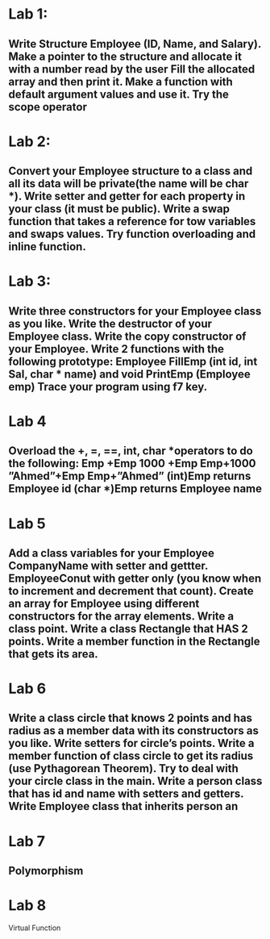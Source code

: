 # Lab 1:
Write Structure Employee (ID, Name, and Salary).
Make a pointer to the structure and allocate it with a number read by the user
Fill the allocated array and then print it.
Make a function with default argument values and use it.
Try the scope operator
--------------------------------------------------------
# Lab 2:
Convert your Employee structure to a class and all its data will be private(the name will be char *).
Write setter and getter for each property in your class (it must be public).
Write a swap function that takes a reference for tow variables and swaps values.
Try function overloading and inline function.
--------------------------------------------------------
# Lab 3:
Write three constructors for your Employee class as you like.
Write the destructor of your Employee class.
Write the copy constructor of your Employee.
Write 2 functions with the following prototype:
Employee FillEmp (int id, int Sal, char * name) and void PrintEmp (Employee emp)
Trace your program using f7 key.
--------------------------------------------------------
# Lab 4
Overload the +, =, ==, int, char *operators to do the following:
Emp +Emp 
1000 +Emp
Emp+1000
”Ahmed”+Emp
Emp+”Ahmed”
(int)Emp returns Employee id
(char *)Emp returns Employee name
--------------------------------------------------------
# Lab 5
Add a class variables for your Employee
CompanyName with setter and gettter.
EmployeeConut with getter only (you know when to increment and decrement that count).
Create an array for Employee using different constructors for the array elements.
Write a class  point.
Write a class Rectangle that HAS 2 points.
Write a member function in the Rectangle that gets its area.
--------------------------------------------------------
# Lab 6
Write a class circle that knows 2 points and has radius as a member data with its constructors as you like.
Write setters for circle’s points.
Write a member function of class circle to get its radius (use Pythagorean Theorem).
Try to deal with your circle class in the main.
Write a person class that has id and name with setters and getters.
Write Employee class that inherits person an
--------------------------------------------------------
# Lab 7
Polymorphism
--------------------------------------------------------
# Lab 8
Virtual Function

